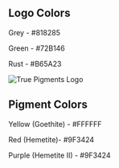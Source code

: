 
## Logo Colors 

Grey - #818285

Green - #72B146

Rust - #B65A23


 ![True Pigments Logo](/images/TRUEPIGMENTSGREYLOGO-01-768x1024.png)

## Pigment Colors

Yellow (Goethite) - #FFFFFF

Red (Hemetite)- #9F3424

Purple (Hemetite II) - #9F3424


